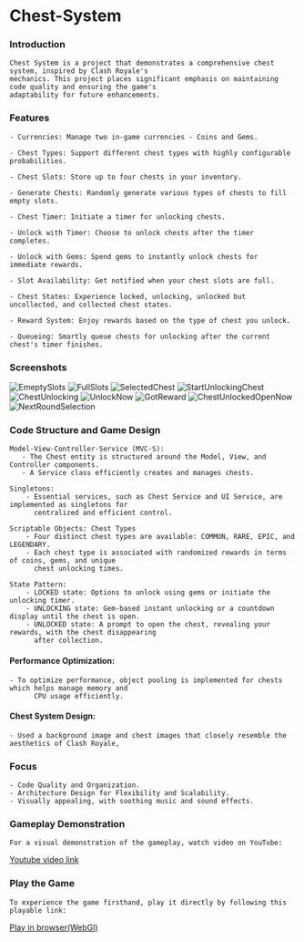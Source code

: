 # Chest-System
 
### Introduction

    Chest System is a project that demonstrates a comprehensive chest system, inspired by Clash Royale's
    mechanics. This project places significant emphasis on maintaining code quality and ensuring the game's 
    adaptability for future enhancements.

### Features
    - Currencies: Manage two in-game currencies - Coins and Gems.
    
    - Chest Types: Support different chest types with highly configurable probabilities.
    
    - Chest Slots: Store up to four chests in your inventory.
    
    - Generate Chests: Randomly generate various types of chests to fill empty slots.
    
    - Chest Timer: Initiate a timer for unlocking chests.
    
    - Unlock with Timer: Choose to unlock chests after the timer completes.
    
    - Unlock with Gems: Spend gems to instantly unlock chests for immediate rewards.
    
    - Slot Availability: Get notified when your chest slots are full.
    
    - Chest States: Experience locked, unlocking, unlocked but uncollected, and collected chest states.
    
    - Reward System: Enjoy rewards based on the type of chest you unlock.
    
    - Queueing: Smartly queue chests for unlocking after the current chest's timer finishes.
    
### Screenshots
   ![EmeptySlots](./Screenshots/EmeptySlots.png)
   ![FullSlots](./Screenshots/FullSlots.png)
   ![SelectedChest](./Screenshots/SelectedChest.png)
   ![StartUnlockingChest](./Screenshots/StartUnlockingChest.png)
   ![ChestUnlocking](./Screenshots/ChestUnlocking.png)
   ![UnlockNow](./Screenshots/UnlockNow.png)
   ![GotReward](./Screenshots/GotReward.png)
   ![ChestUnlockedOpenNow](./Screenshots/ChestUnlockedOpenNow.png)
   ![NextRoundSelection](./Screenshots/NextRoundSelection.png)
  
### Code Structure and Game Design

    Model-View-Controller-Service (MVC-S):
       - The Chest entity is structured around the Model, View, and Controller components.
       - A Service class efficiently creates and manages chests.

    Singletons:
        - Essential services, such as Chest Service and UI Service, are implemented as singletons for 
          centralized and efficient control.

    Scriptable Objects: Chest Types
        - Four distinct chest types are available: COMMON, RARE, EPIC, and LEGENDARY.
        - Each chest type is associated with randomized rewards in terms of coins, gems, and unique 
          chest unlocking times.

    State Pattern:
        - LOCKED state: Options to unlock using gems or initiate the unlocking timer.
        - UNLOCKING state: Gem-based instant unlocking or a countdown display until the chest is open.
        - UNLOCKED state: A prompt to open the chest, revealing your rewards, with the chest disappearing 
          after collection.
       
#### Performance Optimization:
    - To optimize performance, object pooling is implemented for chests which helps manage memory and 
          CPU usage efficiently.

#### Chest System Design:
    - Used a background image and chest images that closely resemble the aesthetics of Clash Royale,
    
### Focus
    - Code Quality and Organization.
    - Architecture Design for Flexibility and Scalability.
    - Visually appealing, with soothing music and sound effects. 

### Gameplay Demonstration
    For a visual demonstration of the gameplay, watch video on YouTube:
   [Youtube video link](https://youtu.be/Ay9IrGyR-Hk)

### Play the Game
    To experience the game firsthand, play it directly by following this playable link:
  [Play in browser(WebGl)](https://rahul-pargi.itch.io/chest-system)
